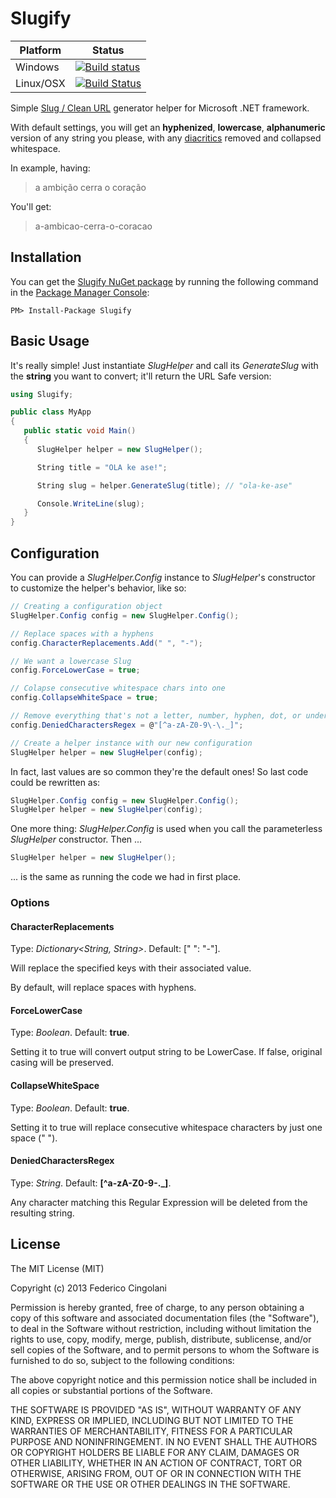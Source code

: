 Slugify
=======

| Platform | Status|
|---------|-------|
|Windows  | [![Build status](https://img.shields.io/appveyor/ci/soda-digital/slugify.svg?maxAge=2000)](https://ci.appveyor.com/project/Soda-Digital/slugify) |
|Linux/OSX| [![Build Status](https://img.shields.io/travis/ctolkien/Slugify.svg?maxAge=2000)](https://travis-ci.org/ctolkien/Slugify) |

Simple [Slug / Clean URL](http://en.wikipedia.org/wiki/Slug_%28web_publishing%29#Slug) generator helper for Microsoft .NET framework.

With default settings, you will get an **hyphenized**, **lowercase**, **alphanumeric** version of any string you please, with any [diacritics](http://en.wikipedia.org/wiki/Diacritic) removed and collapsed whitespace.

In example, having:

> a ambição cerra o coração

You'll get:

> a-ambicao-cerra-o-coracao

Installation
------------

You can get the [Slugify NuGet package](http://www.nuget.org/packages/Slugify/) by running the following command in the [Package Manager Console](http://docs.nuget.org/docs/start-here/using-the-package-manager-console):

```
PM> Install-Package Slugify
```


Basic Usage
-----------

It's really simple! Just instantiate _SlugHelper_ and call its _GenerateSlug_ with the **string** you want to convert; it'll return the URL Safe version:


```csharp
using Slugify;

public class MyApp
{
   public static void Main()
   {
      SlugHelper helper = new SlugHelper();

      String title = "OLA ke ase!";

      String slug = helper.GenerateSlug(title); // "ola-ke-ase"

      Console.WriteLine(slug);
   }
}

```

Configuration
-------------

You can provide a _SlugHelper.Config_ instance to _SlugHelper_'s constructor to customize the helper's behavior, like so:

```csharp
// Creating a configuration object
SlugHelper.Config config = new SlugHelper.Config();

// Replace spaces with a hyphens
config.CharacterReplacements.Add(" ", "-");

// We want a lowercase Slug
config.ForceLowerCase = true;

// Colapse consecutive whitespace chars into one
config.CollapseWhiteSpace = true;

// Remove everything that's not a letter, number, hyphen, dot, or underscore
config.DeniedCharactersRegex = @"[^a-zA-Z0-9\-\._]";

// Create a helper instance with our new configuration
SlugHelper helper = new SlugHelper(config);
```

In fact, last values are so common they're the default ones! So last code could be rewritten as:

```csharp
SlugHelper.Config config = new SlugHelper.Config();
SlugHelper helper = new SlugHelper(config);
```

One more thing: _SlugHelper.Config_ is used when you call the parameterless _SlugHelper_ constructor. Then ...

```csharp
SlugHelper helper = new SlugHelper();
```

... is the same as running the code we had in first place.

### Options

#### CharacterReplacements

Type: _Dictionary&lt;String, String&gt;_. Default: [" ": "-"].

Will replace the specified keys with their associated value.

By default, will replace spaces with hyphens.

#### ForceLowerCase

Type: _Boolean_. Default: **true**.

Setting it to true will convert output string to be LowerCase. If false, original casing will be preserved.

#### CollapseWhiteSpace

Type: _Boolean_. Default: **true**.

Setting it to true will replace consecutive whitespace characters by just one space (" ").

#### DeniedCharactersRegex

Type: _String_. Default: **[^a-zA-Z0-9\-\._]**.

Any character matching this Regular Expression will be deleted from the resulting string.

License
-------

The MIT License (MIT)

Copyright (c) 2013 Federico Cingolani

Permission is hereby granted, free of charge, to any person obtaining a copy
of this software and associated documentation files (the "Software"), to deal
in the Software without restriction, including without limitation the rights
to use, copy, modify, merge, publish, distribute, sublicense, and/or sell
copies of the Software, and to permit persons to whom the Software is
furnished to do so, subject to the following conditions:

The above copyright notice and this permission notice shall be included in
all copies or substantial portions of the Software.

THE SOFTWARE IS PROVIDED "AS IS", WITHOUT WARRANTY OF ANY KIND, EXPRESS OR
IMPLIED, INCLUDING BUT NOT LIMITED TO THE WARRANTIES OF MERCHANTABILITY,
FITNESS FOR A PARTICULAR PURPOSE AND NONINFRINGEMENT. IN NO EVENT SHALL THE
AUTHORS OR COPYRIGHT HOLDERS BE LIABLE FOR ANY CLAIM, DAMAGES OR OTHER
LIABILITY, WHETHER IN AN ACTION OF CONTRACT, TORT OR OTHERWISE, ARISING FROM,
OUT OF OR IN CONNECTION WITH THE SOFTWARE OR THE USE OR OTHER DEALINGS IN
THE SOFTWARE.
